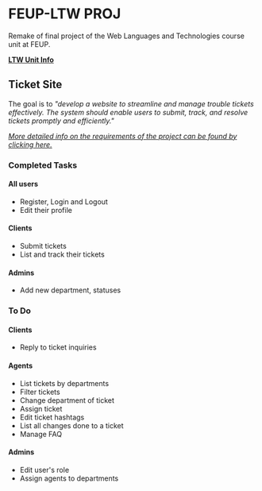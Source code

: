 # FEUP-LTW PROJ

Remake of final project of the Web Languages and Technologies course unit at FEUP.

[**LTW Unit Info**](https://sigarra.up.pt/feup/pt/ucurr_geral.ficha_uc_view?pv_ocorrencia_id=501681)

## Ticket Site

The goal is to *"develop a website to streamline and manage trouble tickets effectively. The system should enable users to submit, track, and resolve tickets promptly and efficiently."*

[*More detailed info on the requirements of the project can be found by clicking here.*](https://web.fe.up.pt/~arestivo/page/courses/ltw/project/)

### Completed Tasks

#### All users
- Register, Login and Logout
- Edit their profile

#### Clients
- Submit tickets
- List and track their tickets

#### Admins
- Add new department, statuses

### To Do

#### Clients
- Reply to ticket inquiries

#### Agents
- List tickets by departments
- Filter tickets
- Change department of ticket
- Assign ticket
- Edit ticket hashtags
- List all changes done to a ticket
- Manage FAQ

#### Admins
- Edit user's role
- Assign agents to departments

